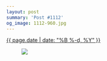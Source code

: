 ```yaml
---
layout: post
summary: 'Post #1112'
og_image: 1112-960.jpg
---
```


<p>
 <time>
  <a href="/1112">
   {{ page.date | date: "%B %-d, %Y" }}
  </a>
 </time>
 <a href="/1112">
  <figure data-taken="3/15/2020">
   <img sizes="(min-width: 700px) 50vw, calc(100vw - 2rem)" src="{{ site.assets_url }}/1112-480.jpg" srcset="{{ site.assets_url }}/1112-240.jpg 240w, {{ site.assets_url }}/1112-480.jpg 480w, {{ site.assets_url }}/1112-720.jpg 720w, {{ site.assets_url }}/1112-960.jpg 960w"/>
  </figure>
 </a>
</p>
